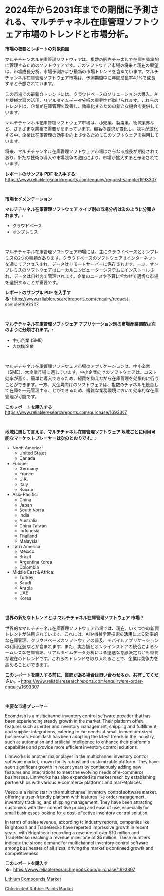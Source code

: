 <p><h1>2024年から2031年までの期間に予測される、マルチチャネル在庫管理ソフトウェア市場のトレンドと市場分析。</h1></p><p><strong>市場の概要とレポートの対象範囲</strong></p>
<p><p>マルチチャンネル在庫管理ソフトウェアは、複数の販売チャネルで在庫を効率的に管理するためのソフトウェアです。このソフトウェア市場の将来と現在の展望は、市場成長分析、市場予測および最新の市場トレンドを含めています。マルチチャンネル在庫管理ソフトウェア市場は、予測期間中に年間成長率4.1%で成長すると予想されています。</p><p>この市場での最新のトレンドには、クラウドベースのソリューションの導入、AIと機械学習の活用、リアルタイムデータ分析の重要性が挙げられます。これらのトレンドは、企業が在庫管理を改善し、効率化するための新たな機会を提供しています。</p><p>マルチチャンネル在庫管理ソフトウェア市場は、小売業、製造業、物流業界など、さまざまな業種で需要が高まっています。顧客の要求が変化し、競争が激化する中、企業は在庫管理の効率を向上させるためにこのソフトウェアを採用しています。</p><p>将来、マルチチャンネル在庫管理ソフトウェア市場はさらなる成長が期待されており、新たな技術の導入や市場競争の激化により、市場が拡大すると予測されています。</p></p>
<p><strong>レポートのサンプル PDF を入手する:</strong> <a href="https://www.reliableresearchreports.com/enquiry/request-sample/1693307">https://www.reliableresearchreports.com/enquiry/request-sample/1693307</a></p>
<p>&nbsp;</p>
<p><strong>市場セグメンテーション</strong></p>
<p><strong>マルチチャネル在庫管理ソフトウェア タイプ別の市場分析は次のように分類されます。:</strong></p>
<p><ul><li>クラウドベース</li><li>オンプレミス</li></ul></p>
<p>&nbsp;</p>
<p><p>マルチチャネル在庫管理ソフトウェア市場には、主にクラウドベースとオンプレミスの2つの種類があります。クラウドベースのソフトウェアはインターネットを通じてアクセスされ、データはリモートサーバーに保存されます。一方、オンプレミスのソフトウェアはローカルコンピューターシステムにインストールされ、データは自社内で管理されます。企業のニーズや予算に合わせて適切な市場を選択することが重要です。</p></p>
<p><strong>レポートのサンプル PDF を入手する:</strong>&nbsp;<a href="https://www.reliableresearchreports.com/enquiry/request-sample/1693307">https://www.reliableresearchreports.com/enquiry/request-sample/1693307</a></p>
<p>&nbsp;</p>
<p><strong> マルチチャネル在庫管理ソフトウェア アプリケーション別の市場産業調査は次のように分類されます。:</strong></p>
<p><ul><li>中小企業 (SME)</li><li>大規模企業</li></ul></p>
<p>&nbsp;</p>
<p><p>マルチチャネル在庫管理ソフトウェア市場のアプリケーションは、中小企業（SME）、大企業市場に適しています。中小企業向けのソフトウェアは、コスト効率が高く、簡単に導入できるため、経費を抑えながら在庫管理を効果的に行うことができます。一方、大企業向けのソフトウェアは、複数のチャネルを統合して在庫を一元管理することができるため、複雑な業務環境において効率的な在庫管理が可能です。</p></p>
<p><strong>このレポートを購入する:</strong>&nbsp; <a href="https://www.reliableresearchreports.com/purchase/1693307">https://www.reliableresearchreports.com/purchase/1693307</a></p>
<p>&nbsp;</p>
<p><strong>地域に関して言えば、マルチチャネル在庫管理ソフトウェア 地域ごとに利用可能なマーケットプレーヤーは次のとおりです。:</strong></p>
<p><ul>
    <li>
        North America:
        <ul>
            <li>United States</li>
            <li>Canada</li>
        </ul>
    </li>
    <li>
        Europe:
        <ul>
            <li>Germany</li>
            <li>France</li>
            <li>U.K.</li>
            <li>Italy</li>
            <li>Russia</li>
        </ul>
    </li>
    <li>
        Asia-Pacific:
        <ul>
            <li>China</li>
            <li>Japan</li>
            <li>South Korea</li>
            <li>India</li>
            <li>Australia</li>
            <li>China Taiwan</li>
            <li>Indonesia</li>
            <li>Thailand</li>
            <li>Malaysia</li>
        </ul>
    </li>
    <li>
        Latin America:
        <ul>
            <li>Mexico</li>
            <li>Brazil</li>
            <li>Argentina Korea</li>
            <li>Colombia</li>
        </ul>
    </li>
    <li>
        Middle East & Africa:
        <ul>
            <li>Turkey</li>
            <li>Saudi</li>
            <li>Arabia</li>
            <li>UAE</li>
            <li>Korea</li>
        </ul>
    </li>
    </ul></p>
<p>&nbsp;</p>
<p><strong>世界の新たなトレンドとは マルチチャネル在庫管理ソフトウェア 市場？</strong></p>
<p><p>世界的なマルチチャネル在庫管理ソフトウェア市場では、現在、いくつかの新興トレンドが注目されています。これには、AIや機械学習技術の活用による効率的な在庫管理、クラウドベースのソフトウェアの普及、モバイルアプリケーションの利用促進などが含まれます。また、実店舗とオンラインストアの統合によるシームレスな在庫管理、リアルタイムデータ分析による迅速な意思決定なども重要な現在のトレンドです。これらのトレンドを取り入れることで、企業は競争力を高めることができます。</p></p>
<p><strong>このレポートを購入する前に、質問がある場合は問い合わせるか、共有してください。</strong>- <a href="https://www.reliableresearchreports.com/enquiry/pre-order-enquiry/1693307">https://www.reliableresearchreports.com/enquiry/pre-order-enquiry/1693307</a></p>
<p>&nbsp;</p>
<p><strong>主要な市場プレーヤー</strong></p>
<p><p>Ecomdash is a multichannel inventory control software provider that has been experiencing steady growth in the market. Their platform offers features such as order and inventory management, shipping and fulfillment, and supplier integrations, catering to the needs of small to medium-sized businesses. Ecomdash has been adopting the latest trends in the industry, such as automation and artificial intelligence to enhance their platform's capabilities and provide more efficient inventory control solutions.</p><p>Linnworks is another major player in the multichannel inventory control software market, known for its robust and customizable platform. They have seen significant growth in recent years by continuously adding new features and integrations to meet the evolving needs of e-commerce businesses. Linnworks has also expanded its market reach by establishing partnerships with various e-commerce platforms and marketplaces.</p><p>Veeqo is a rising star in the multichannel inventory control software market, offering a user-friendly platform with features like order management, inventory tracking, and shipping management. They have been attracting customers with their competitive pricing and ease of use, especially for small businesses looking for a cost-effective inventory control solution.</p><p>In terms of sales revenue, according to industry reports, companies like Brightpearl and TradeGecko have reported impressive growth in recent years, with Brightpearl recording a revenue of over $10 million and TradeGecko reaching a revenue milestone of $5 million. These numbers indicate the strong demand for multichannel inventory control software among businesses of all sizes, driving the market's continued growth and competitiveness.</p></p>
<p><strong>このレポートを購入する:</strong>&nbsp;&nbsp;<a href="https://www.reliableresearchreports.com/purchase/1693307">https://www.reliableresearchreports.com/purchase/1693307</a></p>
<p><p><a href="https://github.com/Alonsoolds3wq1d81czn8rbol/Market-Research-Report-List-1/blob/main/lithium-compounds-market.md">Lithium Compounds Market</a></p><p><a href="https://natural-crush-b99.notion.site/Chlorinated-Rubber-Paints-Market-Research-Report-Provides-thorough-Industry-Overview-which-offers-a-091446e1dce3445e92551ace518db4f8">Chlorinated Rubber Paints Market</a></p></p>